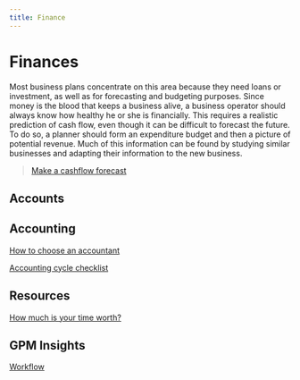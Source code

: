 ```yaml
---
title: Finance
---
```


# Finances

Most business plans concentrate on this area because they need loans or investment, as well as for forecasting and budgeting purposes. Since money is the blood that keeps a business alive, a business operator should always know how healthy he or she is financially. This requires a realistic prediction of cash flow, even though it can be difficult to forecast the future. To do so, a planner should form an expenditure budget and then a picture of potential revenue. Much of this information can be found by studying similar businesses and adapting their information to the new business.

> [Make a cashflow forecast](https://drive.google.com/a/gensolve.com/uc?authuser=0&id=1ZPRgwRD_BV7urkOia8UptcCEa_vd9xyU&export=download)

## Accounts

## Accounting

[How to choose an accountant](./how-to-choose-an-accountant.md)

[Accounting cycle checklist](./accounting-cycle-checklist.md)

## Resources

[How much is your time worth?](./how-much-is-your-time-worth.md)

## GPM Insights

[Workflow](https://www.figma.com/file/HWP1Qp0djfO6Js0l23Q4Pb/GPM-Finance?node-id=339%3A6)
